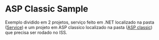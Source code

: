 # ASP Classic Sample

Exemplo dividido em 2 projetos, serviço feito em .NET localizado na pasta ([Service](./Service/)) e um projeto em ASP classico localizado na pasta ([ASP classic](./AspClassicPage/)) que precisa ser rodado no ISS.



